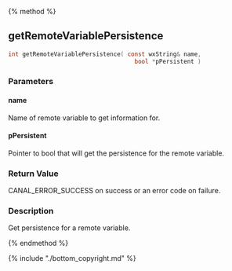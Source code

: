 
{% method %}
## getRemoteVariablePersistence

```c
int getRemoteVariablePersistence( const wxString& name, 
                                    bool *pPersistent )
```

### Parameters

#### name
Name of remote variable to get information for.

#### pPersistent
Pointer to bool that will get the persistence for the remote variable.

### Return Value
CANAL_ERROR_SUCCESS on success or an error code on failure.

### Description
Get persistence for a remote variable. 

{% endmethod %}

{% include "./bottom_copyright.md" %}